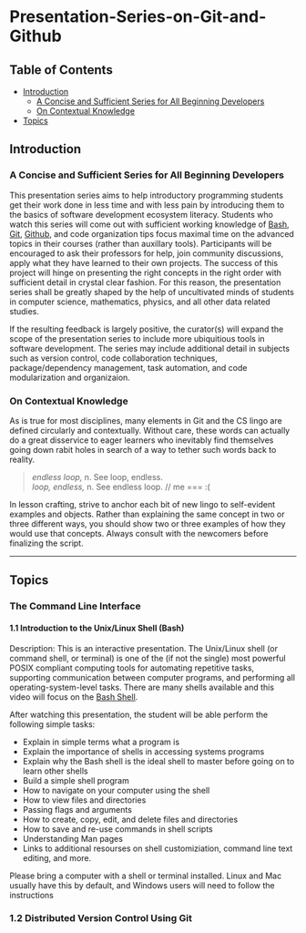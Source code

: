 # Presentation-Series-on-Git-and-Github

## Table of Contents

- [Introduction](#introduction)
    - [A Concise and Sufficient Series for All Beginning Developers](#a-concise-and-sufficient-series-for-all-beginning-developers)
    - [On Contextual Knowledge](#on-contextual-knowledge)
- [Topics](#topics)

## Introduction  
### A Concise and Sufficient Series for All Beginning Developers  
This presentation series aims to help introductory programming students get their work done in less time and with less pain by introducing them to the basics of software development ecosystem literacy. 
Students who watch this series will come out with sufficient working knowledge of [Bash](https://www.gnu.org/software/bash/manual/html_node/What-is-Bash_003f.html), [Git](https://git-scm.com/), [Github](https://github.com/), and code organization tips focus maximal time on the advanced topics in their courses (rather than auxillary tools).
Participants will be encouraged to ask their professors for help, join community discussions, apply what they have learned to their own projects.
The success of this project will hinge on presenting the right concepts in the right order with sufficient detail in crystal clear fashion.
For this reason, the presentation series shall be greatly shaped by the help of uncultivated minds of students in computer science, mathematics, physics, and all other data related studies.

If the resulting feedback is largely positive, the curator(s) will expand the scope of the presentation series to include more ubiquitious tools in software development.
The series may include additional detail in subjects such as version control, code collaboration techniques, package/dependency management, task automation, and code modularization and organizaion.

### On Contextual Knowledge  
As is true for most disciplines, many elements in Git and the CS lingo are defined circularly and contextually.
Without care, these words can actually do a great disservice to eager learners who inevitably find themselves going down rabit holes in search of a way to tether such words back to reality.

> *endless loop,* n. See loop, endless.  
> *loop, endless,* n. See endless loop.  // me === :(

In lesson crafting, strive to anchor each bit of new lingo to self-evident examples and objects. Rather than explaining the same concept in two or three different ways, you should show two or three examples of how they would use that concepts.
Always consult with the newcomers before finalizing the script.

---

## Topics  
### The Command Line Interface
#### 1.1 Introduction to the Unix/Linux Shell (Bash)  
Description: 
This is an interactive presentation.
The Unix/Linux shell (or command shell, or terminal) is one of the (if not the single) most powerful POSIX compliant computing tools for automating repetitive tasks, supporting communication between computer programs, and performing all operating-system-level tasks. 
There are many shells available and this video will focus on the [Bash Shell](https://www.gnu.org/software/bash/manual/html_node/What-is-Bash_003f.html).

After watching this presentation, the student will be able perform the following simple tasks: 
* Explain in simple terms what a program is
* Explain the importance of shells in accessing systems programs
* Explain why the Bash shell is the ideal shell to master before going on to learn other shells
* Build a simple shell program
* How to navigate on your computer using the shell  
* How to view files and directories
* Passing flags and arguments
* How to create, copy, edit, and delete files and directories  
* How to save and re-use commands in shell scripts
* Understanding Man pages
* Links to additional resourses on shell customiziation, command line text editing, and more. 

Please bring a computer with a shell or terminal installed. Linux and Mac usually have this by default, and Windows users will need to follow the instructions 

### 1.2 Distributed Version Control Using Git
